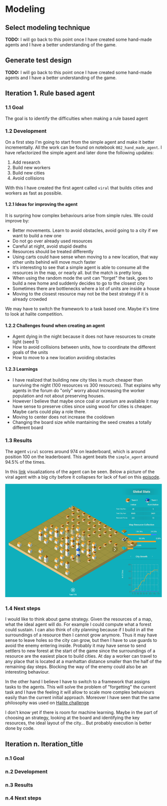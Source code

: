# Modeling

## Select modeling technique

<!---Document the actual modeling technique that is to be used. If multiple
techniques are applied, perform this task separately for each technique.
Many modeling techniques make specific assumptions about the data—for example,
that all attributes have uniform distributions, no missing values allowed,
class attribute must be symbolic, etc. Record any such assumptions made. --->

**TODO:** I will go back to this point once I have created some hand-made agents and
I have a better understanding of the game.

## Generate test design

<!---Describe the intended plan for training, testing, and evaluating the models.
A primary component of the plan is determining how to divide the available dataset
into training, test, and validation datasets.

Doing a plot of score vs train size could be helpful to decide the validation strategy

Depending on the size of the data we have to decide how we are going to use submissions.
The less the submissions the most confidence we can have on the score. However sometimes
the data distribution is very different, or the size of the data is small and we have
to make a lot of submissions. Sometimes is not easy to have a good correlation between
validation score and LB score
--->

**TODO:** I will go back to this point once I have created some hand-made agents and
I have a better understanding of the game.

## Iteration 1. Rule based agent

<!---
The work is done using short iterations. Each iteration needs to have a very
clear goal. This allows to gain greater knowledge of the problem on each iteration.
--->

### 1.1 Goal

The goal is to identify the difficulties when making a rule based agent

### 1.2 Development

On a first step I'm going to start from the simple agent and make it better incrementally. All the work can be found on notebook `002_hand_made_agent`. I have refactorized the simple agent and later done the following updates:

1. Add research
2. Build new workers
3. Build new cities
4. Avoid collisions

With this I have created the first agent called `viral` that builds cities and workers as fast as possible.

#### 1.2.1 Ideas for improving the agent

It is surpring how complex behaviours arise from simple rules. We could improve by:

- Better movements. Learn to avoid obstacles, avoid going to a city if we want to build a new one
- Do not go over already used resources
- Careful at night, avoid stupid deaths
- Resources should be treated differently
- Using carts could have sense when moving to a new location, that way other units behind will move much faster
- It's interesting to see that a simple agent is able to consume all the resources in the map, or nearly all. but the match is pretty long.
- When using the random mode the unit can "forget" the task, goes to build a new home and suddenly decides to go to the closest city
- Sometimes there are bottlenecks where a lot of units are inside a house
- Moving to the closest resource may not be the best strategy if it is already crowded

We may have to switch the framework to a task based one. Maybe it's time to look at halite competition.

#### 1.2.2 Challenges found when creating an agent

- Agent dying in the night because it does not have resources to create light (seed 1)
- How to avoid collisions between units, how to coordinate the different goals of the units
- How to move to a new location avoiding obstacles

#### 1.2.3 Learnings

- I have realized that building new city tiles is much cheaper than surviving the night (100 resources vs 300 resources). That explains why agents in the forum do "only" worry about increasing the worker population and not about preserving houses.
- However I believe that maybe once coal or uranium are available it may have sense to preserve cities since using wood for cities is cheaper. Maybe carts could play a role there.
- Moving to center does not increase the cooldown
- Changing the board size while mantaining the seed creates a totally different board

### 1.3 Results

The agent `viral` scores around 974 on leaderboard, which is around position 100 on the leaderboard.
This agent beats the `simple_agent` around 94.5% of the times.

In this [link](https://www.kaggle.com/c/lux-ai-2021/submissions?dialog=episodes-submission-22702173) visualizations of the agent can be seen.
Below a picture of the viral agent with a big city before it collapses for lack of fuel on this [episode](https://www.kaggle.com/c/lux-ai-2021/submissions?dialog=episodes-episode-26566016).

![viral_agent](res/viral_agent.png)

### 1.4 Next steps

I would like to think about game strategy. Given the resources of a map, what the ideal agent will do.
For example I could compute what a forest could sustain. I can also think of city planning because if
I build in all the surroundings of a resource then I cannot grow anymore. Thus it may have sense to leave
holes so the city can grow, but then I have to use guards to avoid the enemy entering inside.
Probably it may have sense to send settlers to new forest at the start of the game since the surroundings
of a resource are the easiest place to build cities. At day a worker can travel to any place that is
located at a manhattan distance smaller than the half of the remaining day steps. Blocking the way of the enemy
could also be an interesting behaviour.

In the other hand I believe I have to switch to a framework that assigns tasks to the agents. This
will solve the problem of "forgetting" the current task and I have the feeling it will allow to scale
more complex behaviours easily than the current initial approach. Moreover I have seen that the same
philosophy was used on [Halite challenge](https://recursive.cc/blog/halite-iii-postmortem.html)

I don't know yet if there is room for machine learning. Maybe in the part of choosing an strategy, looking
at the board and identifying the key resources, the ideal layout of the city... But probably execution
is better done by code.

## Iteration n. Iteration_title

<!---
The work is done using short iterations. Each iteration needs to have a very
clear goal. This allows to gain greater knowledge of the problem on each iteration.
--->

### n.1 Goal

### n.2 Development

### n.3 Results

### n.4 Next steps
